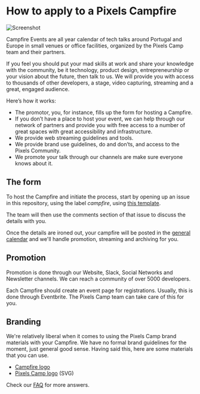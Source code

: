 # How to apply to a Pixels Campfire

![Screenshot](https://github.com/PixelsCamp/pixels_camp_2016/blob/master/img/campfire.png?raw=true)

Campfire Events are all year calendar of tech talks around Portugal and Europe in small venues or office facilities, organized by the Pixels Camp team and their partners.

If you feel you should put your mad skills at work and share your knowledge with the community, be it technology, product design, entrepreneurship or your vision about the future, then talk to us. We will provide you with access to thousands of other developers, a stage, video capturing, streaming and a great, engaged audience.

Here’s how it works:

* The promotor, you, for instance, fills up the form for hosting a Campfire.
* If you don’t have a place to host your event, we can help through our network of partners and provide you with free access to a number of great spaces with great accessibility and infrastructure.
* We provide web streaming guidelines and tools.
* We provide brand use guidelines, do and don’ts, and access to the Pixels Community.
* We promote your talk through our channels are make sure everyone knows about it.

## The form

To host the Campfire and initiate the process, start by opening up an issue in this repository, using the label *campfire*, using [this template][4].

The team will then use the comments section of that issue to discuss the details with you.

Once the details are ironed out, your campfire will be posted in the [general calendar][5] and we'll handle promotion, streaming and archiving for you.

## Promotion

Promotion is done through our Website, Slack, Social Networks and Newsletter channels. We can reach a community of over 5000 developers.

Each Campfire should create an event page for registrations. Usually, this is done through Eventbrite. The Pixels Camp team can take care of this for you.

## Branding

We're relatively liberal when it comes to using the Pixels Camp brand materials with your Campfire. We have no formal brand guidelines for the moment, just general good sense. Having said this, here are some materials that you can use.

* [Campfire logo][7]
* [Pixels Camp logo][8] (SVG)

Check our [FAQ][1] for more answers.

[1]: https://github.com/PixelsCamp/docs/blob/master/FAQ.md
[2]: https://github.com/join
[3]: https://pixels.camp/profile/
[4]: https://github.com/PixelsCamp/docs/issues/15
[5]: https://pixels.camp/campfire/
[6]: https://raw.githubusercontent.com/PixelsCamp/docs/master/img/campfire.png
[7]: https://raw.githubusercontent.com/PixelsCamp/docs/master/brand/campfire.png
[8]: https://raw.githubusercontent.com/PixelsCamp/docs/master/brand/pixelscamp.svg
